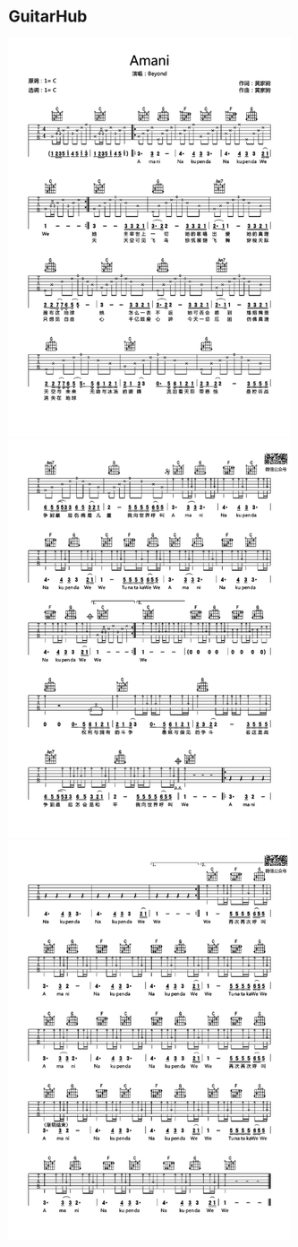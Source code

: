 # GuitarHub

![《Amani》吉他谱_Beyond_C调高清弹唱谱_0](./《Amani》吉他谱_Beyond_C调高清弹唱谱_0.jpg)
![《Amani》吉他谱_Beyond_C调高清弹唱谱_1](./《Amani》吉他谱_Beyond_C调高清弹唱谱_1.jpg)
![《Amani》吉他谱_Beyond_C调高清弹唱谱_2](./《Amani》吉他谱_Beyond_C调高清弹唱谱_2.jpg)
